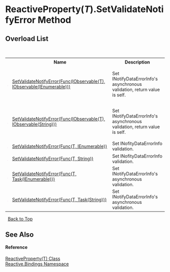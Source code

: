 # ReactiveProperty(*T*).SetValidateNotifyError Method 
 


## Overload List
&nbsp;<table><tr><th></th><th>Name</th><th>Description</th></tr><tr><td>![Public method](media/pubmethod.gif "Public method")</td><td><a href="49ef5c00-3ad3-9109-e7f4-dd09916c4d1d">SetValidateNotifyError(Func(IObservable(T), IObservable(IEnumerable)))</a></td><td>

Set INotifyDataErrorInfo's asynchronous validation, return value is self.</td></tr><tr><td>![Public method](media/pubmethod.gif "Public method")</td><td><a href="6396d2c2-7bad-ae87-c292-4fdf35edf1b9">SetValidateNotifyError(Func(IObservable(T), IObservable(String)))</a></td><td>

Set INotifyDataErrorInfo's asynchronous validation, return value is self.</td></tr><tr><td>![Public method](media/pubmethod.gif "Public method")</td><td><a href="22ee1104-02c3-4a33-7c51-8acf63dc679c">SetValidateNotifyError(Func(T, IEnumerable))</a></td><td>
Set INofityDataErrorInfo validation.</td></tr><tr><td>![Public method](media/pubmethod.gif "Public method")</td><td><a href="ee4a3ad9-a3f9-5020-c3ac-a5bc29d5188c">SetValidateNotifyError(Func(T, String))</a></td><td>
Set INofityDataErrorInfo validation.</td></tr><tr><td>![Public method](media/pubmethod.gif "Public method")</td><td><a href="307d970f-0008-4216-8753-b9183bd1fcf3">SetValidateNotifyError(Func(T, Task(IEnumerable)))</a></td><td>
Set INotifyDataErrorInfo's asynchronous validation.</td></tr><tr><td>![Public method](media/pubmethod.gif "Public method")</td><td><a href="e8641968-0562-4039-3a7e-a02c59626fb8">SetValidateNotifyError(Func(T, Task(String)))</a></td><td>
Set INotifyDataErrorInfo's asynchronous validation.</td></tr></table>&nbsp;
<a href="#reactiveproperty(*t*).setvalidatenotifyerror-method">Back to Top</a>

## See Also


#### Reference
<a href="f3535edb-3165-1739-6d01-0a18033afe61">ReactiveProperty(T) Class</a><br /><a href="c3971206-685a-088e-bb60-d89f59135b99">Reactive.Bindings Namespace</a><br />